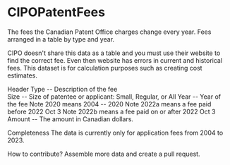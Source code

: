 # CIPOPatentFees
The fees the Canadian Patent Office charges change every year. Fees arranged in a table by type and year. 

CIPO doesn't share this data as a table and you must use their website to find the correct fee. Even then website has errors in current and historical fees. This dataset is for calculation purposes such as creating cost estimates. 

Header
  Type -- Description of the fee	
  Size -- Size of patentee or applicant: Small, Regular, or All
  Year -- Year of the fee 
    Note 2020 means 2004 -- 2020
    Note 2022a means a fee paid before 2022 Oct 3
    Note 2022b means a fee paid on or after 2022 Oct 3
  Amount -- The amount in Canadian dollars. 

Completeness
The data is currently only for application fees from 2004 to 2023. 

How to contribute?
Assemble more data and create a pull request. 

